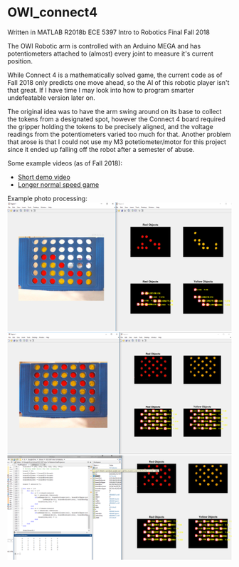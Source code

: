 # OWI_connect4
Written in MATLAB R2018b
ECE 5397 Intro to Robotics Final Fall 2018

The OWI Robotic arm is controlled with an Arduino MEGA and has potentiometers attached to (almost) every joint to measure it's current position.

While Connect 4 is a mathematically solved game, the current code as of Fall 2018 only predicts one move ahead, so the AI of this robotic player isn't that great. If I have time I may look into how to program smarter undefeatable version later on. 

The original idea was to have the arm swing around on its base to collect the tokens from a designated spot, however the Connect 4 board required the gripper holding the tokens to be precisely aligned, and the voltage readings from the potentiometers varied too much for that. Another problem that arose is that I could not use my M3 potetiometer/motor for this project since it ended up falling off the robot after a semester of abuse.

Some example videos (as of Fall 2018):
* [Short demo video](https://youtu.be/z_uBRQgi_jQ)
* [Longer normal speed game](https://youtu.be/t3T1_jiAGIA)

Example photo processing:
![ex0](https://github.com/robertphu/OWI_connect4/blob/master/color%20detection%20example%202.PNG)
![ex1](https://github.com/robertphu/OWI_connect4/blob/master/color%20detection%20example%201.PNG)
![ex2](https://github.com/robertphu/OWI_connect4/blob/master/color%20to%20digital%20board.PNG)
